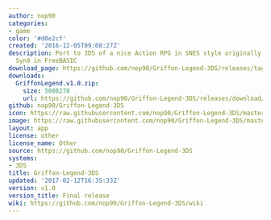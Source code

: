 ```yaml
---
author: nop90
categories:
- game
color: '#d0e2cf'
created: '2016-12-05T09:08:27Z'
description: Port to 3DS of a nice Action RPG in SNES style originally written by
  Syn9 in FreeBASIC
download_page: https://github.com/nop90/Griffon-Legend-3DS/releases/tag/v1.0
downloads:
  GriffonLegend.v1.0.zip:
    size: 5008278
    url: https://github.com/nop90/Griffon-Legend-3DS/releases/download/v1.0/GriffonLegend.v1.0.zip
github: nop90/Griffon-Legend-3DS
icon: https://raw.githubusercontent.com/nop90/Griffon-Legend-3DS/master/resources/icon.png
image: https://raw.githubusercontent.com/nop90/Griffon-Legend-3DS/master/resources/banner.png
layout: app
license: other
license_name: Other
source: https://github.com/nop90/Griffon-Legend-3DS
systems:
- 3DS
title: Griffon-Legend-3DS
updated: '2017-02-12T16:35:33Z'
version: v1.0
version_title: Final release
wiki: https://github.com/nop90/Griffon-Legend-3DS/wiki
---
```


